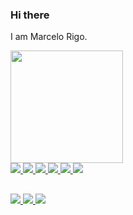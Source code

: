### Hi there

I am Marcelo Rigo.

<div>
  <img height="180em" src="https://github-readme-stats.vercel.app/api/top-langs/?username=marckrigo&layout=compact&langs_count=7&theme=dracula"/>
</div>
  
<div style="display: inline_block">
  <a 
    href="https://nodejs.org/en/" 
    target="_blank">
    <img 
      src="https://img.shields.io/badge/Node.js-339933?style=for-the-badge&logo=nodedotjs&logoColor=white" 
      target="_blank">
  </a>
  <a 
    href="https://nextjs.org/" 
    target="_blank">
    <img 
      src="https://img.shields.io/badge/next.js-000000?style=for-the-badge&logo=nextdotjs&logoColor=white" 
      target="_blank">
  </a>
  <a 
    href="https://reactjs.org/" 
    target="_blank">
    <img 
      src="https://img.shields.io/badge/React-20232A?style=for-the-badge&logo=react&logoColor=61DAFB" 
      target="_blank">
  </a>
  <a 
    href="https://developer.mozilla.org/en-US/docs/Glossary/HTML5" 
    target="_blank">
    <img 
      src="https://img.shields.io/badge/HTML5-E34F26?style=for-the-badge&logo=html5&logoColor=white" 
      target="_blank">
  </a>
  <a 
    href="https://developer.mozilla.org/en-US/docs/Web/CSS" 
    target="_blank">
    <img 
      src="https://img.shields.io/badge/CSS3-1572B6?style=for-the-badge&logo=css3&logoColor=white" 
      target="_blank">
  </a>
  <a 
    href="https://www.php.net/" 
    target="_blank">
    <img 
      src="https://img.shields.io/badge/PHP-777BB4?style=for-the-badge&logo=php&logoColor=white" 
      target="_blank">
  </a>
</div>
  
  ##
 
<div> 
  <a 
    href="https://instagram.com/marckrigo" 
    target="_blank">
    <img 
      src="https://img.shields.io/badge/-Instagram-%23E4405F?style=for-the-badge&logo=instagram&logoColor=white" 
      target="_blank">
  </a>
  <a 
    href = "mailto:marckrigo@gmail.com">
    <img 
      src="https://img.shields.io/badge/-Gmail-%23333?style=for-the-badge&logo=gmail&logoColor=white" 
      target="_blank">
  </a>
  <a 
    href="https://www.linkedin.com/in/marcelo-rigo-559471229/" 
    target="_blank">
    <img 
      src="https://img.shields.io/badge/-LinkedIn-%230077B5?style=for-the-badge&logo=linkedin&logoColor=white" 
      target="_blank">
  </a> 
</div>
